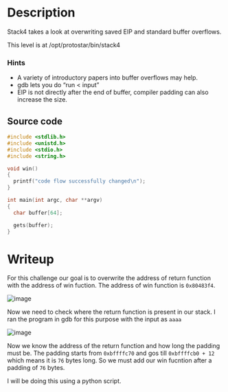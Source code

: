 # Description
Stack4 takes a look at overwriting saved EIP and standard buffer overflows.

This level is at /opt/protostar/bin/stack4

### Hints

- A variety of introductory papers into buffer overflows may help.
- gdb lets you do “run < input”
- EIP is not directly after the end of buffer, compiler padding can also increase the size.
## Source code
```C
#include <stdlib.h>
#include <unistd.h>
#include <stdio.h>
#include <string.h>

void win()
{
  printf("code flow successfully changed\n");
}

int main(int argc, char **argv)
{
  char buffer[64];

  gets(buffer);
}
```

# Writeup
For this challenge our goal is to overwrite the address of return function with the address of win fuction. The address of win function is `0x80483f4`.

![image](https://github.com/AKripper/COPS-CSOC/assets/167231621/34aa5ee5-e8b0-45a2-a06d-0f3701140523)

Now we need to check where the return function is present in our stack. I ran the program in gdb for this purpose with the input as `aaaa`

![image](https://github.com/AKripper/COPS-CSOC/assets/167231621/4b23ea0b-eab3-4beb-b14f-f96d38d68c9b)

Now we know the address of the return function and how long the padding must be. The padding starts from `0xbffffc70` and gos till `0xbffffcb0 + 12` which means it is `76` bytes long.
So we must add our win fucntion after a padding of `76` bytes.


I will be doing this using a python script.
